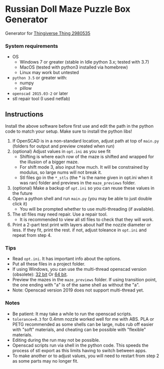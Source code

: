 # Russian Doll Maze Puzzle Box Generator

Generator for [Thingiverse Thing 2980535](https://www.thingiverse.com/thing:2980535)

### System requirements

- OS
  - Windows 7 or greater (stable in Idle python 3.x; tested with 3.7)
  - MacOS (tested with python3 installed via homebrew)
  - Linux may work but untested
- `python 3.5` or greater with:
  - numpy
  - pillow
- `openscad 2015.03-2` or later
- stl repair tool (I used netfab)

## Instructions

Install the above software before first use and edit the path in the python code to match your setup.
Make sure to install the python libs!

1. If OpenSCAD is in a non-standard location, adjust path at top of `main.py` (folders for output and preview created when run)
2. (optional) Adjust values in `opt.ini` as you see fit
   - Shifting is where each row of the maze is shifted and wrapped for the illusion of a bigger maze.
   - For shift mode 3, also input how much. It will be constrained by modulus, so large nums will not break it.
   - Stl files go in the `*_stls` (the * is the name given in opt.ini when it was ran) folder and previews in the `maze_previews` folder.
3. (optional) Make a backup of `opt.ini` so you can reuse these values in the future
4. Open a python shell and run `main.py` (you may be able to just double click it)
   - You will be prompted whether to use multi-threading (if available).
5. The stl files may need repair. Use a repair tool.
   - It is recommended to view all stl files to check that they will work.
6. Print a 2-part test print with layers about half the nozzle diameter or less. If they fit, print the rest. if not, adjust toleance in `opt.ini` and repeat from step 4.

### Tips

- Read `opt.ini`. It has important info about the options.
- Put all these files in a project folder.
- If using Windows, you can use the multi-thread openscad version (obsolete): [32 bit](http://files.openscad.org/snapshots/OpenSCAD-2018.05.30-x86-32_multithread-Installer.exe) Or [64 bit](http://files.openscad.org/snapshots/OpenSCAD-2018.05.30-x86-64_multithread-Installer.exe). 
- Preview the mazes in the `maze_previews` folder. If using transition point, the one ending with "a" is of the same shell as without the "a".
- Note: Openscad version 2019 does not support multi-thread yet.

### Notes

- Be patient: It may take a while to run the openscad scripts.
- `tolerance=0.3` for 0.4mm nozzle worked well for me with ABS. PLA or PETG recommended as some shells can be large, nubs rub off easier with "soft" materials, and cheating can be possible with "flexible" materials.
- Editing during the run may not be possible.
- Openscad scripts run via shell in the python code. This speeds the process of stl export as this limits having to switch between apps.
- To make another or to adjust values, you will need to restart from step 2 as some parts may no longer fit.
